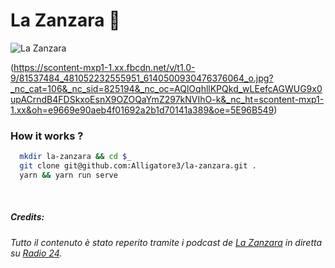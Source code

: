 # La Zanzara 🦟

![La Zanzara](https://la-zanzara.alligator3.now.sh/la-zanzara-banner.jpeg)

(https://scontent-mxp1-1.xx.fbcdn.net/v/t1.0-9/81537484_481052232555951_6140500930476376064_o.jpg?_nc_cat=106&_nc_sid=825194&_nc_oc=AQlOqhllKPQkd_wLEefcAGWUG9x0upACrndB4FDSkxoEsnX9OZOQaYmZ297kNVIhO-k&_nc_ht=scontent-mxp1-1.xx&oh=e9669e90aeb4f01692a2b1d70141a389&oe=5E96B549)

### How it works ?
```bash
  mkdir la-zanzara && cd $_
  git clone git@github.com:Alligatore3/la-zanzara.git .
  yarn && yarn run serve
```

&nbsp;
##### Credits:
*Tutto il contenuto è stato reperito tramite i podcast de [La Zanzara](https://www.radio24.ilsole24ore.com/programmi/lazanzara) in diretta su [Radio 24](https://www.radio24.ilsole24ore.com/).*